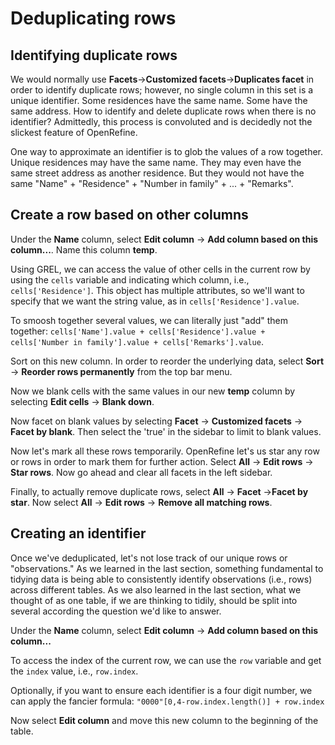 
# Deduplicating rows

## Identifying duplicate rows

We would normally use **Facets**->**Customized facets**->**Duplicates facet** in order to identify duplicate rows; however, no single column in this set is a unique identifier. Some residences have the same name. Some have the same address. How to identify and delete duplicate rows when there is no identifier? Admittedly, this process is convoluted and is decidedly not the slickest feature of OpenRefine.

One way to approximate an identifier is to glob the values of a row together. Unique residences may have the same name. They may even have the same street address as another residence. But they would not have the same "Name" + "Residence" + "Number in family" + ... + "Remarks".

## Create a row based on other columns

Under the **Name** column, select **Edit column** -> **Add column based on this column...**. Name this column **temp**.

Using GREL, we can access the value of other cells in the current row by using the `cells` variable and indicating which column, i.e., `cells['Residence']`. This object has multiple attributes, so we'll want to specify that we want the string value, as in `cells['Residence'].value`.

To smoosh together several values, we can literally just "add" them together:
 `cells['Name'].value + cells['Residence'].value + cells['Number in family'].value + cells['Remarks'].value`.

Sort on this new column. In order to reorder the underlying data, select **Sort** -> **Reorder rows permanently** from the top bar menu.

Now we blank cells with the same values in our new **temp** column by selecting **Edit cells** -> **Blank down**.

Now facet on blank values by selecting **Facet** -> **Customized facets** -> **Facet by blank**. Then select the 'true' in the sidebar to limit to blank values.

Now let's mark all these rows temporarily. OpenRefine let's us star any row or rows in order to mark them for further action. Select **All** -> **Edit rows** -> **Star rows**. Now go ahead and clear all facets in the left sidebar.

Finally, to actually remove duplicate rows, select **All** -> **Facet** ->**Facet by star**. Now select **All** -> **Edit rows** -> **Remove all matching rows**.

## Creating an identifier

Once we've deduplicated, let's not lose track of our unique rows or "observations." As we learned in the last section, something fundamental to tidying data is being able to consistently identify observations (i.e., rows) across different tables. As we also learned in the last section, what we thought of as one table, if we are thinking to tidily, should be split into several according the question we'd like to answer.

Under the **Name** column, select **Edit column** -> **Add column based on this column...**

To access the index of the current row, we can use the `row` variable and get the `index` value, i.e., `row.index`.

Optionally, if you want to ensure each identifier is a four digit number, we can apply the fancier formula: `"0000"[0,4-row.index.length()] + row.index`

Now select **Edit column** and move this new column to the beginning of the table.

